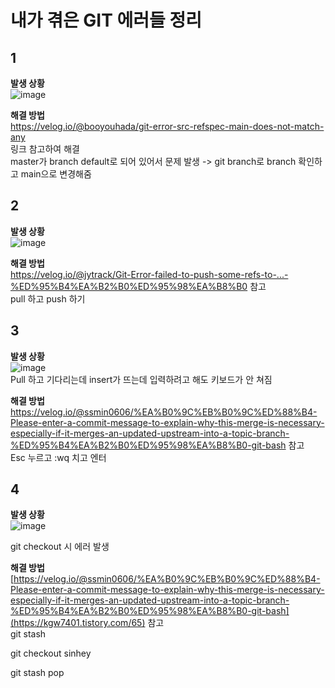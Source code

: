 # 내가 겪은 GIT 에러들 정리

## 1
<b>발생 상황</b>  
![image](https://github.com/sinheyy/TIL/assets/163747140/d1ca1fe2-eb64-4a7d-bfd9-ec9dea06af3b)  
  
<b>해결 방법</b>  
https://velog.io/@booyouhada/git-error-src-refspec-main-does-not-match-any  
링크 참고하여 해결  
master가 branch default로 되어 있어서 문제 발생 -> git branch로 branch 확인하고 main으로 변경해줌  

## 2
<b>발생 상황</b>  
![image](https://github.com/sinheyy/TIL/assets/163747140/e93a6a32-8e77-4ddc-b3b0-01ebe8223357)  

<b>해결 방법</b>  
https://velog.io/@jytrack/Git-Error-failed-to-push-some-refs-to-...-%ED%95%B4%EA%B2%B0%ED%95%98%EA%B8%B0 참고  
pull 하고 push 하기

## 3
<b>발생 상황</b>  
![image](https://github.com/sinheyy/TIL/assets/163747140/93ef2569-81d4-43a5-a5cb-6ae9479dbd2a)  
Pull 하고 기다리는데 insert가 뜨는데 입력하려고 해도 키보드가 안 쳐짐

<b>해결 방법</b>  
https://velog.io/@ssmin0606/%EA%B0%9C%EB%B0%9C%ED%88%B4-Please-enter-a-commit-message-to-explain-why-this-merge-is-necessary-especially-if-it-merges-an-updated-upstream-into-a-topic-branch-%ED%95%B4%EA%B2%B0%ED%95%98%EA%B8%B0-git-bash 참고  
Esc 누르고 :wq 치고 엔터

## 4
<b>발생 상황</b>  
![image](https://github.com/sinheyy/TIL/assets/163747140/4ef467e6-8944-4c31-9193-56a582a49c6f)

git checkout 시 에러 발생

<b>해결 방법</b>  
[https://velog.io/@ssmin0606/%EA%B0%9C%EB%B0%9C%ED%88%B4-Please-enter-a-commit-message-to-explain-why-this-merge-is-necessary-especially-if-it-merges-an-updated-upstream-into-a-topic-branch-%ED%95%B4%EA%B2%B0%ED%95%98%EA%B8%B0-git-bash](https://kgw7401.tistory.com/65) 참고  
git stash

git checkout sinhey

git stash pop

